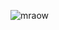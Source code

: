 ![mraow](https://github.com/bugthingy/bugthingy/assets/155516647/a0fc1e91-4904-4953-a691-bd8cf113973b)
